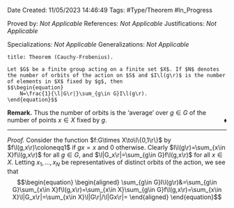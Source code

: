 <div class="topSpace"></div>

Date Created: 11/05/2023 14:46:49
Tags: #Type/Theorem #In_Progress

Proved by: _Not Applicable_
References: _Not Applicable_
Justifications: _Not Applicable_

Specializations: _Not Applicable_
Generalizations: _Not Applicable_

``` ad-Theorem
title: Theorem (Cauchy-Frobenius).

Let $G$ be a finite group acting on a finite set $X$. If $N$ denotes the number of orbits of the action on $S$ and $I\l(g\r)$ is the number of elements in $X$ fixed by $g$, then
$$\begin{equation}
    N=\frac{1}{\l|G\r|}\sum_{g\in G}I\l(g\r).
\end{equation}$$

```

**Remark.** Thus the number of orbits is the $\textrm{`}$average$\textrm{'}$ over $g\in G$ of the number of points $x\in X$ fixed by $g$.<span style="float:right;">$\blacklozenge$</span>

---

<i>Proof.</i> Consider the function $f:G\times X\to\l\{0,1\r\}$ by $f\l(g,x\r)\coloneqq1$ if $gx=x$ and $0$ otherwise. Clearly $I\l(g\r)=\sum_{x\in X}f\l(g,x\r)$ for all $g\in G$, and $\l|G_x\r|=\sum_{g\in G}f\l(g,x\r)$ for all $x\in X$. Letting $x_1,\dots,x_N$ be representatives of distinct orbits of the action, we see that
$$\begin{equation}
    \begin{aligned}
        \sum_{g\in G}I\l(g\r)&=\sum_{g\in G}\sum_{x\in X}f\l(g,x\r)=\sum_{x\in X}\sum_{g\in G}f\l(g,x\r)=\sum_{x\in X}\l|G_x\r|=\sum_{x\in X}\l|G\r|/\l|Gx\r|=
    \end{aligned}
\end{equation}$$

